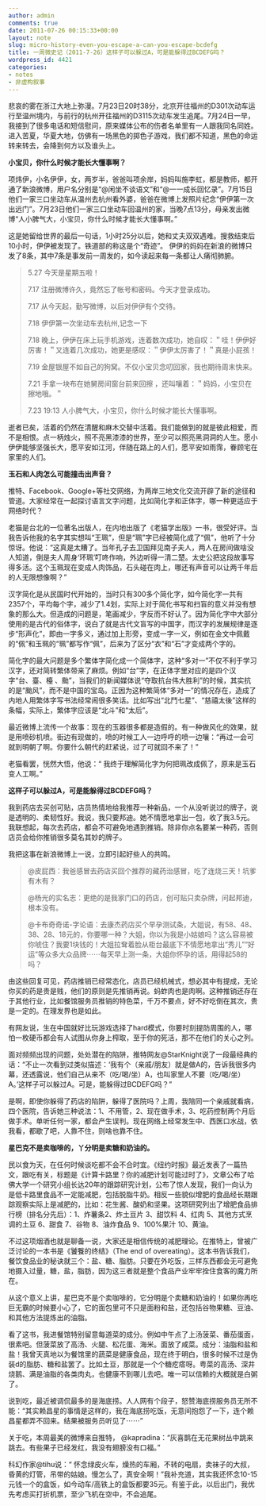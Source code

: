 ```yaml
---
author: admin
comments: true
date: 2011-07-26 00:15:33+00:00
layout: note
slug: micro-history-even-you-escape-a-can-you-escape-bcdefg
title: 一周微史记（2011-7-26）这样子可以躲过A，可是能躲得过BCDEFG吗？
wordpress_id: 4421
categories:
- notes
- 非虚构叙事
---
```


悲哀的雾在浙江大地上弥漫。7月23日20时38分，北京开往福州的D301次动车运行至温州境内，与前行的杭州开往福州的D3115次动车发生追尾。7月24日一早，我接到了很多电话和短信慰问，原来媒体公布的伤者名单里有一人跟我同名同姓。进入苦夏，华夏大地，仿佛有一场黑色的掷色子游戏，我们都不知道，黑色的命运转来转去，会降到何方以及谁头上。

**小宝贝，你什么时候才能长大懂事啊？**

项炜伊，小名伊伊，女，两岁半，爸爸叫项余岸，妈妈叫施李虹，都是教师，都开通了新浪微博，用户名分别是“@闲坐不谈语文”和“@一一成长回忆录”。7月15日他们一家三口坐动车从温州去杭州看外婆，爸爸在微博上发照片纪念“伊伊第一次出远门”。7月23日他们一家三口坐动车回温州的家，当晚7点13分，母亲发出微博“人小脾气大，小宝贝，你什么时候才能长大懂事啊。”

这是她留给世界的最后一句话，1小时25分以后，她和丈夫双双遇难。搜救结束后10小时，伊伊被发现了。铁道部的称这是个“奇迹”。
伊伊的妈妈在新浪的微博只发了8条，其中7条是事发前一周发的，如今读起来每一条都让人痛彻肺腑。





<blockquote>5.27 今天是星期五啦！

7.17 注册微博许久，竟然忘了帐号和密码。今天才登录成功。

7.17 从今天起，勤写微博，以后对伊伊有个交待。

7.18 伊伊第一次坐动车去杭州,记念一下

7.18 晚上，伊伊在床上玩手机游戏，连着数次成功，她自叹：＂哇！伊伊好厉害！＂又连着几次成功，她更是感叹：＂伊伊太厉害了！＂真是小屁孩！

7.19 金屋银屋不如自己的狗窝。不仅小宝贝念叨回家，我也期待周末快来。

7.21 手拿一块布在她舅房间窗台前来回擦 ，还叫嚷着：＂妈妈，小宝贝在擦地哦。＂

7.23 19:13 人小脾气大，小宝贝，你什么时候才能长大懂事啊。</blockquote>





逝者已矣，活着的仍然在清醒和麻木交替中活着。我们能做到的就是彼此相爱，而不是相恨。点一柄烛火，照不亮黑漆漆的世界，至少可以照亮黑洞洞的人生。愿小伊伊能够坚强长大，愿平安如江河，伴随在路上的人们，愿平安如雨霈，眷顾宅在家里的人们。

**玉石和人肉怎么可能撞击出声音？**

推特、Facebook、Google+等社交网络，为两岸三地文化交流开辟了新的途径和管道。大家经常在一起探讨语言文字问题，比如简化字和正体字，哪一种更适应于网络时代？

老猫是台北的一位著名出版人，在内地出版了《老猫学出版》一书，很受好评。当我告诉他我的名字其实想叫“王珮”，但是“珮”字已经被简化成了“佩”，他听了十分惊讶。他说：“这真是太糟了。当年孔子去卫国拜见南子夫人，两人在房间做啥没人知道，倒是夫人周身‘环珮’叮咚作响，外边听得一清二楚。太史公把这段故事写得多活。这个玉珮现在变成人肉饰品，石头碰在肉上，哪还有声音可以让两千年后的人无限想像啊？”

汉字简化是从民国时代开始的，当时只有300多个简化字，如今简化字一共有2357个，平均每个字，减少了1.4划，实际上对于简化书写和扫盲的意义并没有想象的那么大。但造成的问题是，笔画减少，字反而不好认了。因为简化字中大部分使用的是古代的俗体字，说白了就是古代文盲写的中国字，而汉字的发展规律是逐步“形声化”，即由一字多义，通过加上形旁，变成一字一义，例如在金文中佩戴的“佩”和玉珮的“珮”都写作“佩”，后来为了区分“衣”和“石”才变成两个字的。

简化字的最大问题是多个繁体字简化成一个简体字，这种“多对一”不仅不利于学习汉字，还对简转繁体带来了麻烦。例如“台”字，在正体字里对应的是四个汉字“台、臺、檯
、颱”，当我们的新闻媒体说“夺取抗台伟大胜利”的时候，其实抗的是“颱风”，而不是中国的宝岛。正因为这种繁简体“多对一”的情况存在，造成了内地人用繁体字写书法经常闹很多笑话。比如写出“北鬥七星”、“慈禧太後”这样的条幅，实际上，繁体字应该是“北斗”和“太后”。

最近微博上流传一个故事：现在的玉器很多都是造假的。有一种做风化的效果，就是用喷砂机喷。街边有现做的，喷的时候工人一边呼呼的喷一边嚷：“再过一会可就到明朝了啊。你要什么朝代的赶紧说，过了可就回不来了！”

老猫看罢，恍然大悟，他说：“ 我终于理解简化字为何把珮改成佩了，原来是玉石变人工啊。”

**这样子可以躲过A，可是能躲得过BCDEFG吗？**

我到药店去买创可贴，店员热情地给我推荐一种新品，一个从没听说过的牌子，说是透明的、柔韧性好。我说，我只要邦迪。她不情愿地拿出一包，收了我3.5元。我联想起，每次去药店，都会不可避免地遇到推销。除非你点名要某一种药，否则店员会给你推销很多莫名其妙的牌子。

我把这事在新浪微博上一说，立即引起好些人的共鸣。





<blockquote>@皮屁西：我爸感冒去药店买回个推荐的藏药治感冒，吃了连烧三天！坑爹有木有？

@杨光的实名志：更绝的是我家门口的药店，创可贴只卖杂牌，问起邦迪，根本没有。

@卡布奇奇诺-字论语：去康杰药店买个早孕测试条，大姐说，有58、48、38、28、18元的，你要哪一种？大姐，你以为我是小姑娘吗？这么容易被你唬住？我要1块钱的！大姐拉耷着脸从柜台最底下不情愿地拿出“秀儿”“好运”等众多大众品牌⋯⋯每天早上测一条，大姐你怀孕的话，用得起58的吗？</blockquote>





由这些回复可见，药店推销已经常态化，店员已经机械式，想必其中有提成，无论你买的药是贵是贱，他们的原则是先推销再说。蚂蚱肉也是肉啊。这种推销还存在于其他行业，比如餐馆服务员推销的特色菜，千万不要点，好不好吃倒在其次，贵是一定的。在理发界也是如此。

有网友说，生在中国就好比玩游戏选择了hard模式，你要时刻提防周围的人，哪怕一枚硬币都会有人试图从你身上榨取，至于你的死活，那不在他们的关心之列。

面对频频出现的问题，处处潜在的陷阱，推特网友@StarKnight说了一段最经典的话：“不止一次看到过类似描述：‘我有个（亲戚/朋友）就是做A的，告诉我很多内幕，还透露说，他们自己从来不（吃/喝/坐）A，也叫家里人不要（吃/喝/坐）A。’这样子可以躲过A。可是，能躲得过BCDEFG吗？”

是啊，即使你躲得了药店的陷阱，躲得了医院吗？上周，我陪同一个亲戚就看病，四个医院，告诉她三种说法：1、不用管，2、现在做手术，3、吃药控制两个月后做手术。单听任何一家，都会产生误判。现在网络上经常发生中、西医口水战，依我看，都歇了吧，人靠不住，则啥也靠不住。

**星巴克不是卖咖啡的，丫分明是卖糖和奶油的。**

民以食为天，在任何时候谈吃都不会不合时宜。《纽约时报》最近发表了一篇热文，跟吃有关，标题是《计算卡路里？你的减肥计划可能过时了》，文章公布了哈佛大学一个研究小组长达20年的跟踪研究计划，公布了惊人发现，我们一向认为是低卡路里食品不一定能减肥，包括脱脂牛奶。相反一些貌似增肥的食品经长期跟踪观察实际上是减肥的，比如：花生酱、酸奶和坚果。这项研究列出了增肥食品排行榜（排名分先后）：1、炸薯条2、炸土豆片 3、甜饮料 4、红肉 5、其他方式烹调的土豆 6、甜食 7、谷物 8、油炸食品 9、100%果汁 10、黄油。

不过这项烟酒也就是聊备一说，大家还是相信传统的减肥理论。在推特上，曾被广泛讨论的一本书是《饕餮的终结》（The end of
overeating）。这本书告诉我们，餐饮食品业的秘诀就三个：盐、糖、脂肪。只要在外吃饭，三样东西都会无可避免地摄入过量，糖，盐，脂肪，因为这三者就是整个食品产业牢牢拴住食客的魔力所在。

从这个意义上讲，星巴克不是个卖咖啡的，它分明是个卖糖和奶油的！如果你再吃巨无霸的时候要小心了，它的面包里可不只是面粉和盐，还包括谷物果糖、豆油、和其他方法提炼出的油脂。

看了这书，我进餐馆特别留意每道菜的成分。例如中午点了上汤菠菜、番茄蛋面，很素吧。但菠菜放了高汤、火腿、松花蛋、海米。面放了咸菜。成分：油脂和盐和盐！我曾天真地以为餐馆里的蔬菜是健康食品，现在终于明白，很多时候不过是伪装d的脂肪、糖和盐罢了。比如土豆，那就是一个个糖疙瘩呀。粤菜的高汤、深井烧鹅、满是油脂的各类肉丸，也健康不到哪儿去吧。唯一可以信赖的大概就是白粥了。

说到吃，最近被调侃最多的是海底捞。人人网有个段子，怒赞海底捞服务员无所不能：“其实赖昌星的事情是这样的，我在海底捞吃饭，无意间抱怨了一下，连个赖昌星都弄不回来。结果被服务员听见了⋯⋯”

关于吃，本周最美的微博来自推特， @kapradina：“灰喜鹊在无花果树丛中跳来跳去。有些果子已经发红，我没有翅膀没有口福。”

科幻作家@tihu说：“ 怀念绿皮火车，燥热的车厢，不转的电扇，卖袜子的大叔，昏黄的灯管，吊带的姑娘。慢怎么了，真安全啊！”我补充道，其实我还怀念10-15元钱一个的盒饭，如今动车/高铁上的盒饭都要35元。有鉴于此，以后出门，我优先考虑买打折机票，至少飞机在空中，不会追尾。
